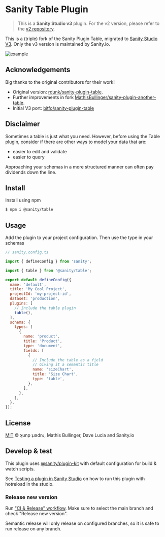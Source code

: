 # Sanity Table Plugin

> This is a **Sanity Studio v3** plugin.
> For the v2 version, please refer to the [v2 repository](https://github.com/rdunk/sanity-plugin-table).

This is a (triple) fork of the Sanity Plugin Table, migrated to [Sanity Studio V3](https://beta.sanity.io/docs/platform/studio/v2-to-v3).
Only the v3 version is maintained by Sanity.io.

![example](https://user-images.githubusercontent.com/8467307/48703530-e369be00-ebeb-11e8-8299-14812461aee8.gif)

## Acknowledgements

Big thanks to the original contributors for their work!
* Original version: [rdunk/sanity-plugin-table](https://github.com/rdunk/sanity-plugin-table).
* Further improvements in fork [MathisBullinger/sanity-plugin-another-table](https://github.com/MathisBullinger/sanity-plugin-another-table).
* Initial V3 port: [bitfo/sanity-plugin-table](https://github.com/bitfo/sanity-plugin-table)

## Disclaimer

Sometimes a table is just what you need.
However, before using the Table plugin, consider if there are other ways to model your data that are:
* easier to edit and validate
* easier to query

Approaching your schemas in a more structured manner can often pay dividends down the line.  

## Install

Install using npm

```bash
$ npm i @sanity/table
```

## Usage

Add the plugin to your project configuration. Then use the type in your schemas

```js
// sanity.config.ts

import { defineConfig } from 'sanity';

import { table } from '@sanity/table';

export default defineConfig({
  name: 'default',
  title: 'My Cool Project',
  projectId: 'my-project-id',
  dataset: 'production',
  plugins: [
    // Include the table plugin
    table(),
  ],
  schema: {
    types: [
      {
        name: 'product',
        title: 'Product',
        type: 'document',
        fields: [
          {
            // Include the table as a field
            // Giving it a semantic title
            name: 'sizeChart',
            title: 'Size Chart',
            type: 'table',
          },
        ],
      },
    ],
  },
});
```

## License

[MIT](LICENSE) © ʞunp ʇɹǝdnɹ, Mathis Bullinger, Dave Lucia and Sanity.io

## Develop & test

This plugin uses [@sanity/plugin-kit](https://github.com/sanity-io/plugin-kit)
with default configuration for build & watch scripts.

See [Testing a plugin in Sanity Studio](https://github.com/sanity-io/plugin-kit#testing-a-plugin-in-sanity-studio)
on how to run this plugin with hotreload in the studio.

### Release new version

Run ["CI & Release" workflow](https://github.com/sanity-io/sanity-plugin-table/actions/workflows/main.yml).
Make sure to select the main branch and check "Release new version".

Semantic release will only release on configured branches, so it is safe to run release on any branch.
